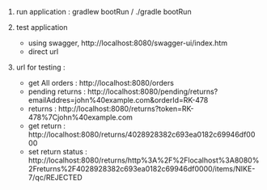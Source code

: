 1. run application : gradlew bootRun / ./gradle bootRun
2. test application
    - using swagger, http://localhost:8080/swagger-ui/index.htm
    - direct url

3. url for testing :

   - get All orders : http://localhost:8080/orders
   - pending returns : http://localhost:8080/pending/returns?emailAddres=john%40example.com&orderId=RK-478
   - returns : http://localhost:8080/returns?token=RK-478%7Cjohn%40example.com
   - get return : http://localhost:8080/returns/4028928382c693ea0182c69946df0000
   - set return status : http://localhost:8080/returns/http%3A%2F%2Flocalhost%3A8080%2Freturns%2F4028928382c693ea0182c69946df0000/items/NIKE-7/qc/REJECTED